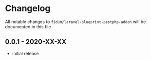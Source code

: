 # Changelog

All notable changes to `fidum/laravel-blueprint-pestphp-addon` will be documented in this file

## 0.0.1 - 2020-XX-XX

- initial release
